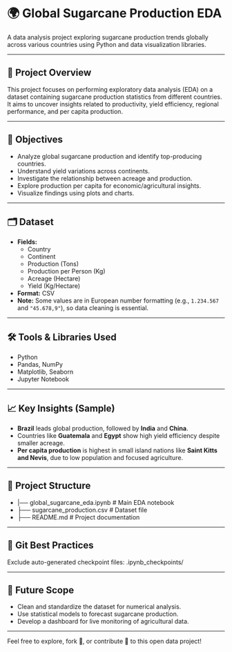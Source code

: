 # 🌍 Global Sugarcane Production EDA

A data analysis project exploring sugarcane production trends globally across various countries using Python and data visualization libraries.

---

## 📌 Project Overview

This project focuses on performing exploratory data analysis (EDA) on a dataset containing sugarcane production statistics from different countries. It aims to uncover insights related to productivity, yield efficiency, regional performance, and per capita production.

---

## 🎯 Objectives

- Analyze global sugarcane production and identify top-producing countries.
- Understand yield variations across continents.
- Investigate the relationship between acreage and production.
- Explore production per capita for economic/agricultural insights.
- Visualize findings using plots and charts.

---

## 🗂️ Dataset

- **Fields:**
  - Country
  - Continent
  - Production (Tons)
  - Production per Person (Kg)
  - Acreage (Hectare)
  - Yield (Kg/Hectare)
- **Format:** CSV
- **Note:** Some values are in European number formatting (e.g., `1.234.567` and `"45.678,9"`), so data cleaning is essential.

---

## 🛠️ Tools & Libraries Used

- Python  
- Pandas, NumPy  
- Matplotlib, Seaborn  
- Jupyter Notebook  

---

## 📈 Key Insights (Sample)

- **Brazil** leads global production, followed by **India** and **China**.
- Countries like **Guatemala** and **Egypt** show high yield efficiency despite smaller acreage.
- **Per capita production** is highest in small island nations like **Saint Kitts and Nevis**, due to low population and focused agriculture.

---

## 📂 Project Structure
- |── global_sugarcane_eda.ipynb # Main EDA notebook
- ├── sugarcane_production.csv # Dataset file
- ├── README.md # Project documentation

---

## 🚫 Git Best Practices

Exclude auto-generated checkpoint files: .ipynb_checkpoints/


---

## 🚀 Future Scope

- Clean and standardize the dataset for numerical analysis.
- Use statistical models to forecast sugarcane production.
- Develop a dashboard for live monitoring of agricultural data.

---

Feel free to explore, fork 🍴, or contribute 🤝 to this open data project!
